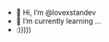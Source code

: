 - 👋 Hi, I’m @lovexstandev 
- 🌱 I’m currently learning ...
- :)))))
<!---
lovexstandev/lovexstandev is a ✨ special ✨ repository because its `README.md` (this file) appears on your GitHub profile.
You can click the Preview link to take a look at your changes.
--->
